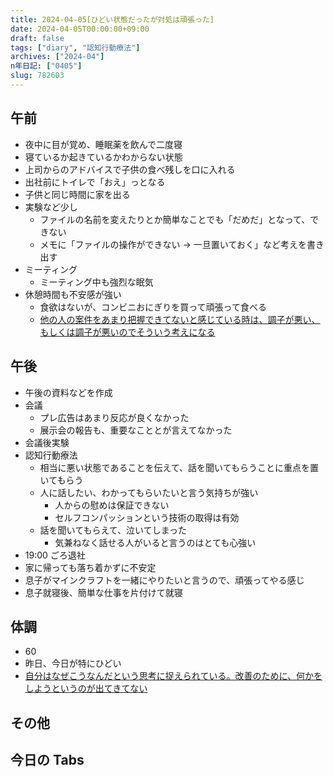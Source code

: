 ```yaml
---
title: 2024-04-05[ひどい状態だったが対処は頑張った]
date: 2024-04-05T00:00:00+09:00
draft: false
tags: ["diary", "認知行動療法"]
archives: ["2024-04"]
n年日記: ["0405"]
slug: 782603
---
```


## 午前

- 夜中に目が覚め、睡眠薬を飲んで二度寝
- 寝ているか起きているかわからない状態
- 上司からのアドバイスで子供の食べ残しを口に入れる
- 出社前にトイレで「おえ」っとなる
- 子供と同じ時間に家を出る
- 実験など少し
  - ファイルの名前を変えたりとか簡単なことでも「だめだ」となって、できない
  - メモに「ファイルの操作ができない → 一旦置いておく」など考えを書き出す
- ミーティング
  - ミーティング中も強烈な眠気
- 休憩時間も不安感が強い
  - 食欲はないが、コンビニおにぎりを買って頑張って食べる
  - [他の人の案件をあまり把握できてないと感じている時は、調子が悪い、もしくは調子が悪いのでそういう考えになる](https://misskey.sk85.org/notes/9roimzzpmf)

## 午後

- 午後の資料などを作成
- 会議
  - プレ広告はあまり反応が良くなかった
  - 展示会の報告も、重要なこととが言えてなかった
- 会議後実験
- 認知行動療法
  - 相当に悪い状態であることを伝えて、話を聞いてもらうことに重点を置いてもらう
  - 人に話したい、わかってもらいたいと言う気持ちが強い
    - 人からの慰めは保証できない
    - セルフコンパッションという技術の取得は有効
  - 話を聞いてもらえて、泣いてしまった
    - 気兼ねなく話せる人がいると言うのはとても心強い
- 19:00 ごろ退社
- 家に帰っても落ち着かずに不安定
- 息子がマインクラフトを一緒にやりたいと言うので、頑張ってやる感じ
- 息子就寝後、簡単な仕事を片付けて就寝

## 体調

- 60
- 昨日、今日が特にひどい
- [自分はなぜこうなんだという思考に捉えられている。改善のために、何かをしようというのが出てきてない](https://misskey.sk85.org/notes/9rremnkizr)

## その他

## 今日の Tabs
